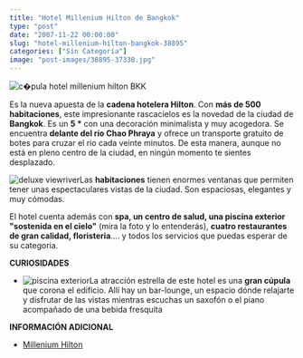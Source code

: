 ```yaml
---
title: "Hotel Millenium Hilton de Bangkok"
type: "post"
date: "2007-11-22 00:00:00"
slug: "hotel-millenium-hilton-bangkok-38895"
categories: ["Sin Categoría"]
image: "post-images/38895-37338.jpg"
---
```


![c�pula hotel millenium hilton BKK](post-images/38895-37338.jpg "c�pula hotel millenium hilton BKK")

Es la nueva apuesta de la **cadena hotelera Hilton**. Con **más de 500 habitaciones**, este impresionante rascacielos es la novedad de la ciudad de **Bangkok**. Es un **5 \*** con una decoración minimalista y muy acogedora. Se encuentra **delante del río Chao Phraya** y ofrece un transporte gratuito de botes para cruzar el rio cada veinte minutos. De esta manera, aunque no está en pleno centro de la ciudad, en ningún momento te sientes desplazado.

![deluxe viewriver](post-images/38895-37335.jpg "deluxe viewriver")Las **habitaciones** tienen enormes ventanas que permiten tener unas espectaculares vistas de la ciudad. Son espaciosas, elegantes y muy cómodas.

El hotel cuenta además con **spa, un centro de salud, una piscina exterior "sostenida en el cielo"** (mira la foto y lo entenderás), **cuatro restaurantes de gran calidad, floristeria**.... y todos los servicios que puedas esperar de su categoria.

**CURIOSIDADES**

- ![piscina exterior](post-images/38895-37336.jpg "piscina exterior")La atracción estrella de este hotel es una **gran cúpula** que corona el edificio. Allí hay un bar-lounge, un espacio dónde relajarte y disfrutar de las vistas mientras escuchas un saxofón o el piano acompañado de una bebida fresquita

**INFORMACIÓN ADICIONAL**

- [Millenium Hilton](http://www1.hilton.com/es/hi/hotel/BKKHITW-Millennium-Hilton-Bangkok-hotel/index.do)